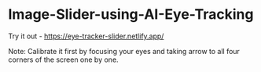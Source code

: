 # Image-Slider-using-AI-Eye-Tracking

Try it out - 
https://eye-tracker-slider.netlify.app/

Note: Calibrate it first by focusing your eyes and taking arrow to all four corners of the screen one by one.
